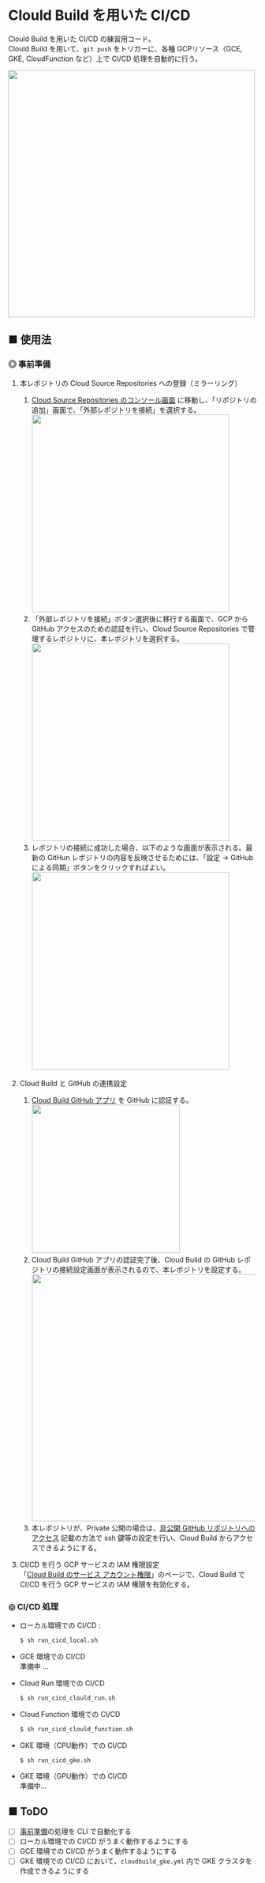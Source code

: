 # Clould Build を用いた CI/CD
Clould Build を用いた CI/CD の練習用コード。<br>
Clould Build を用いて、`git push` をトリガーに、各種 GCPリソース（GCE, GKE, CloudFunction など）上で CI/CD 処理を自動的に行う。

<img src="https://user-images.githubusercontent.com/25688193/115104771-94c7d600-9f95-11eb-913c-a43b578b75b5.png" width="500"><br>

## ■ 使用法

<a id="事前準備"></a>

### ◎ 事前準備

1. 本レポジトリの Cloud Source Repositories への登録（ミラーリング）<br>
    1. [Cloud Source Repositories のコンソール画面](https://source.cloud.google.com/onboarding/welcome?hl=ja) に移動し、「リポジトリの追加」画面で、「外部レポジトリを接続」を選択する。<br>
        <img src="https://user-images.githubusercontent.com/25688193/115101103-7d302380-9f7c-11eb-89fa-d76d1546f0af.png" width="400"><br>
    1. 「外部レポジトリを接続」ボタン選択後に移行する画面で、GCP から GitHub アクセスのための認証を行い、Cloud Source Repositories で管理するレポジトリに、本レポジトリを選択する。<br>
        <img src="https://user-images.githubusercontent.com/25688193/115101325-13187e00-9f7e-11eb-88cc-1a804fb70e40.png" width="400"><br>
    1. レポジトリの接続に成功した場合、以下のような画面が表示される。最新の GitHun レポジトリの内容を反映させるためには、「設定 -> GitHub による同期」ボタンをクリックすればよい。<br>
        <img src="https://user-images.githubusercontent.com/25688193/115101438-1fe9a180-9f7f-11eb-9608-063b58a80c77.png" width="400"><br>

1. Cloud Build と GitHub の連携設定<br>
    1. [Cloud Build GitHub アプリ](https://github.com/marketplace/google-cloud-build) を GitHub に認証する。<br>
        <img src="https://user-images.githubusercontent.com/25688193/115101875-7b695e80-9f82-11eb-8dd6-4107b46dbd18.png" width="300"><br>
    1. Cloud Build GitHub アプリの認証完了後、Cloud Build の GitHub レポジトリの接続設定画面が表示されるので、本レポジトリを設定する。<br>
        <img src="https://user-images.githubusercontent.com/25688193/115101942-e61a9a00-9f82-11eb-86a5-1026f41a5fdf.png" width="500"><br>
    1. 本レポジトリが、Private 公開の場合は、[非公開 GitHub リポジトリへのアクセス](https://cloud.google.com/cloud-build/docs/access-private-github-repos?hl=ja) 記載の方法で ssh 鍵等の設定を行い、Cloud Build からアクセスできるようにする。

1. CI/CD を行う GCP サービスの IAM 権限設定<br>
    「[Cloud Build のサービス アカウント権限](https://console.cloud.google.com/cloud-build/settings/service-account?folder=&organizationId=&project=my-project2-303004)」のページで、Cloud Build で CI/CD を行う GCP サービスの IAM 権限を有効化する。<br>

### ◎ CI/CD 処理

- ローカル環境での CI/CD : <br>
	```sh
	$ sh run_cicd_local.sh
	```

- GCE 環境での CI/CD<br>
    準備中 ...

- Cloud Run 環境での CI/CD<br>
    ```sh
    $ sh run_cicd_clould_run.sh
    ```

- Cloud Function 環境での CI/CD<br>
    ```sh
    $ sh run_cicd_clould_function.sh
    ```

- GKE 環境（CPU動作）での CI/CD<br>
    ```sh
    $ sh run_cicd_gke.sh
    ```

- GKE 環境（GPU動作）での CI/CD<br>
    準備中...
    <!--
    ```sh
    $ sh run_cicd_gke_gpu.sh
    ```
    -->

## ■ ToDO
- [ ] [事前準備](#事前準備)の処理を CLI で自動化する
- [ ] ローカル環境での CI/CD がうまく動作するようにする
- [ ] GCE 環境での CI/CD がうまく動作するようにする
- [ ] GKE 環境での CI/CD において、`cloudbuild_gke.yml` 内で GKE クラスタを作成できるようにする
